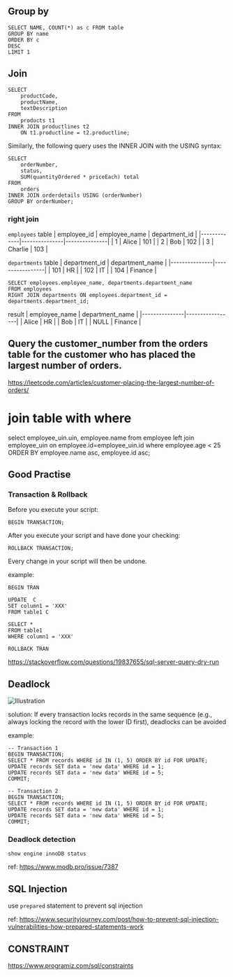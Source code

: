 ## Group by

```
SELECT NAME, COUNT(*) as c FROM table
GROUP BY name
ORDER BY c
DESC
LIMIT 1
```

## Join

```
SELECT
    productCode,
    productName,
    textDescription
FROM
    products t1
INNER JOIN productlines t2
    ON t1.productline = t2.productline;
```

Similarly, the following query uses the INNER JOIN with the USING syntax:

```
SELECT
    orderNumber,
    status,
    SUM(quantityOrdered * priceEach) total
FROM
    orders
INNER JOIN orderdetails USING (orderNumber)
GROUP BY orderNumber;
```

### right join

`employees` table
| employee_id | employee_name | department_id |
|-------------|---------------|---------------|
| 1 | Alice | 101 |
| 2 | Bob | 102 |
| 3 | Charlie | 103 |

`departments` table
| department_id | department_name |
|---------------|-----------------|
| 101 | HR |
| 102 | IT |
| 104 | Finance |

```
SELECT employees.employee_name, departments.department_name
FROM employees
RIGHT JOIN departments ON employees.department_id = departments.department_id;
```

result
| employee_name | department_name |
|---------------|-----------------|
| Alice | HR |
| Bob | IT |
| NULL | Finance |

## Query the customer_number from the orders table for the customer who has placed the largest number of orders.

https://leetcode.com/articles/customer-placing-the-largest-number-of-orders/

# join table with where

select employee_uin.uin, employee.name
from employee
left join employee_uin
on employee.id=employee_uin.id
where employee.age < 25
ORDER BY employee.name asc, employee.id asc;

## Good Practise

### Transaction & Rollback

Before you execute your script:

```
BEGIN TRANSACTION;
```

After you execute your script and have done your checking:

```
ROLLBACK TRANSACTION;
```

Every change in your script will then be undone.

example:

```
BEGIN TRAN

UPDATE  C
SET column1 = 'XXX'
FROM table1 C

SELECT *
FROM table1
WHERE column1 = 'XXX'

ROLLBACK TRAN
```

https://stackoverflow.com/questions/19837655/sql-server-query-dry-run

## Deadlock

![Illustration](https://yuanchieh.page/post/2022/img/0425/01_2.png)

solution:
If every transaction locks records in the same sequence (e.g., always locking the record with the lower ID first), deadlocks can be avoided

example:

```
-- Transaction 1
BEGIN TRANSACTION;
SELECT * FROM records WHERE id IN (1, 5) ORDER BY id FOR UPDATE;
UPDATE records SET data = 'new data' WHERE id = 1;
UPDATE records SET data = 'new data' WHERE id = 5;
COMMIT;

-- Transaction 2
BEGIN TRANSACTION;
SELECT * FROM records WHERE id IN (1, 5) ORDER BY id FOR UPDATE;
UPDATE records SET data = 'new data' WHERE id = 1;
UPDATE records SET data = 'new data' WHERE id = 5;
COMMIT;
```

### Deadlock detection
```
show engine innoDB status
```
ref: https://www.modb.pro/issue/7387

## SQL Injection
use `prepared` statement to prevent sql injection

ref: https://www.securityjourney.com/post/how-to-prevent-sql-injection-vulnerabilities-how-prepared-statements-work

## CONSTRAINT 
https://www.programiz.com/sql/constraints
